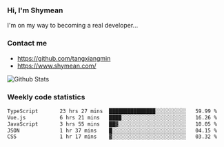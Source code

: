 ### Hi, I'm Shymean

I'm on my way to becoming a real developer...

### Contact me

- <https://github.com/tangxiangmin>
- <https://www.shymean.com/>

![Github Stats](https://github-readme-stats.vercel.app/api?username=tangxiangmin&show_icons=true&theme=dark)


###  Weekly code statistics

<!--START_SECTION:waka-->

```txt
TypeScript       23 hrs 27 mins  ███████████████░░░░░░░░░░   59.99 %
Vue.js           6 hrs 21 mins   ████░░░░░░░░░░░░░░░░░░░░░   16.26 %
JavaScript       3 hrs 55 mins   ██▓░░░░░░░░░░░░░░░░░░░░░░   10.05 %
JSON             1 hr 37 mins    █░░░░░░░░░░░░░░░░░░░░░░░░   04.15 %
CSS              1 hr 17 mins    ▓░░░░░░░░░░░░░░░░░░░░░░░░   03.32 %
```

<!--END_SECTION:waka-->